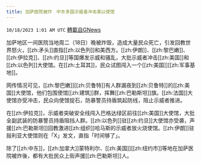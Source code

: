 ```yaml
---
title: 加萨医院被炸　中东多国示威者冲击美以使馆
---
```

`10/18/2023 1:01 AM UTC` [轉載自GNews](https://gnews.org/articles/1847509)

加萨地区一间医院当地周二（18日）晚被炸毁，造成大量民众死亡，引发回教世界怒火，[[zh:矛头]]直指[[zh:以色列]]和美西方。[[zh:伊朗]]、[[zh:黎巴嫩]]、[[zh:伊拉克]]、[[zh:约旦]]等国爆发示威和骚乱，大批示威者冲击[[zh:美国]]和[[zh:以色列]]大使馆。在[[zh:土耳其]]，民众试图闯入一个[[zh:美国]][[zh:军事基地]]。

网传情况可见，[[zh:黎巴嫩]][[zh:贝鲁特]]有人群漏夜到[[zh:贝鲁特]]的[[zh:美国]]大使馆，他们包围使馆[[zh:建筑]]群，挥舞[[zh:巴勒斯坦]]旗。[[zh:法国]]大使馆亦受冲击，民众向使馆掟石，防暴警员持盾筑起防线，阻止示威者推进。

在[[zh:伊拉克]]，示威者突破安全线闯入巴格达绿区前往[[zh:美国]]大使馆，大批全副武装的防暴警员持盾阻挡人群。[[zh:以色列]]驻[[zh:约旦]]大使馆亦受袭，声援[[zh:巴勒斯坦]]回教激进[[zh:组织]]哈马斯的示威者放火烧使馆。[[zh:伊朗]]驻敍利亚大使馆则在「X」发文，直指「时间够了」。

除了[[zh:中东]]，[[zh:加拿大]]蒙特利尔、[[zh:美国]][[zh:纽约市]]等地在加萨医院被炸後，都有大批民众上街声援[[zh:巴勒斯坦]]人。
